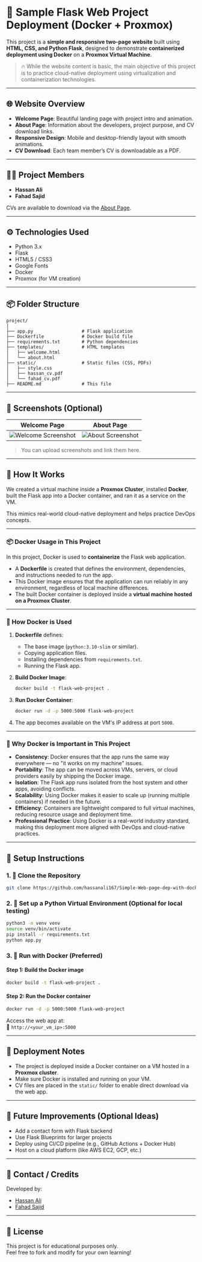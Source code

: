 # 🚀 Sample Flask Web Project Deployment (Docker + Proxmox)

This project is a **simple and responsive two-page website** built using **HTML, CSS, and Python Flask**, designed to demonstrate **containerized deployment using Docker** on a **Proxmox Virtual Machine**.

> 🔥 While the website content is basic, the main objective of this project is to practice cloud-native deployment using virtualization and containerization technologies.

---

## 🌐 Website Overview

- **Welcome Page**: Beautiful landing page with project intro and animation.
- **About Page**: Information about the developers, project purpose, and CV download links.
- **Responsive Design**: Mobile and desktop-friendly layout with smooth animations.
- **CV Download**: Each team member’s CV is downloadable as a PDF.

---

## 🧑‍💻 Project Members

- **Hassan Ali**
- **Fahad Sajid**

CVs are available to download via the [About Page](http://localhost:5000/about).

---

## ⚙️ Technologies Used

- Python 3.x
- Flask
- HTML5 / CSS3
- Google Fonts
- Docker
- Proxmox (for VM creation)

---

## 📦 Folder Structure

```
project/
│
├── app.py                  # Flask application
├── Dockerfile              # Docker build file
├── requirements.txt        # Python dependencies
├── templates/              # HTML templates
│   ├── welcome.html
│   └── about.html
├── static/                 # Static files (CSS, PDFs)
│   ├── style.css
│   ├── hassan_cv.pdf
│   └── fahad_cv.pdf
├── README.md               # This file
```

---

## 📸 Screenshots (Optional)

| Welcome Page | About Page |
|--------------|------------|
| ![Welcome Screenshot](screenshots/welcome.png) | ![About Screenshot](screenshots/about.png) |

> You can upload screenshots and link them here.

---

## 🧱 How It Works

We created a virtual machine inside a **Proxmox Cluster**, installed **Docker**, built the Flask app into a Docker container, and ran it as a service on the VM.

This mimics real-world cloud-native deployment and helps practice DevOps concepts.

---


### 📦 Docker Usage in This Project

In this project, Docker is used to **containerize** the Flask web application.

- A **Dockerfile** is created that defines the environment, dependencies, and instructions needed to run the app.
- This Docker image ensures that the application can run reliably in any environment, regardless of local machine differences.
- The built Docker container is deployed inside a **virtual machine hosted on a Proxmox Cluster**.

---

### 🐳 How Docker is Used

1. **Dockerfile** defines:
   - The base image (`python:3.10-slim` or similar).
   - Copying application files.
   - Installing dependencies from `requirements.txt`.
   - Running the Flask app.

2. **Build Docker Image**:

   ```bash
   docker build -t flask-web-project .
   ```

3. **Run Docker Container**:

   ```bash
   docker run -d -p 5000:5000 flask-web-project
   ```

4. The app becomes available on the VM's IP address at port `5000`.

---

### 🚀 Why Docker is Important in This Project

- **Consistency**: Docker ensures that the app runs the same way everywhere — no "it works on my machine" issues.
- **Portability**: The app can be moved across VMs, servers, or cloud providers easily by shipping the Docker image.
- **Isolation**: The Flask app runs isolated from the host system and other apps, avoiding conflicts.
- **Scalability**: Using Docker makes it easier to scale up (running multiple containers) if needed in the future.
- **Efficiency**: Containers are lightweight compared to full virtual machines, reducing resource usage and deployment time.
- **Professional Practice**: Using Docker is a real-world industry standard, making this deployment more aligned with DevOps and cloud-native practices.





---
## 🚀 Setup Instructions

### 1. 🔧 Clone the Repository

```bash
git clone https://github.com/hassanali167/Simple-Web-page-dep-with-docker
```

### 2. 🐍 Set up a Python Virtual Environment (Optional for local testing)

```bash
python3 -m venv venv
source venv/bin/activate
pip install -r requirements.txt
python app.py
```

### 3. 🐳 Run with Docker (Preferred)

#### Step 1: Build the Docker image

```bash
docker build -t flask-web-project .
```

#### Step 2: Run the Docker container

```bash
docker run -d -p 5000:5000 flask-web-project
```

Access the web app at:  
📍 `http://<your_vm_ip>:5000`

---

## 📡 Deployment Notes

- The project is deployed inside a Docker container on a VM hosted in a **Proxmox cluster**.
- Make sure Docker is installed and running on your VM.
- CV files are placed in the `static/` folder to enable direct download via the web app.

---

## 🧠 Future Improvements (Optional Ideas)

- Add a contact form with Flask backend
- Use Flask Blueprints for larger projects
- Deploy using CI/CD pipeline (e.g., GitHub Actions + Docker Hub)
- Host on a cloud platform (like AWS EC2, GCP, etc.)

---

## 📧 Contact / Credits

Developed by:

- [Hassan Ali](mailto:hassanali1335@outlook.com)  
- [Fahad Sajid](mailto:fahadsajid492@gmail.com)

---

## 📜 License

This project is for educational purposes only.  
Feel free to fork and modify for your own learning!
